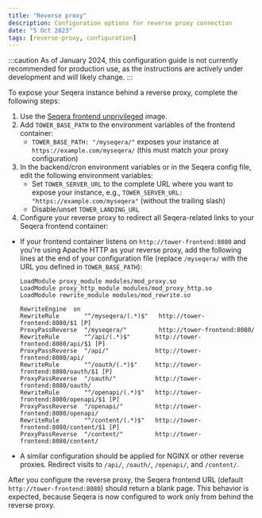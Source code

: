 ```yaml
---
title: "Reverse proxy"
description: Configuration options for reverse proxy connection
date: "5 Oct 2023"
tags: [reverse-proxy, configuration]
---
```


:::caution
As of January 2024, this configuration guide is not currently recommended for production use, as the instructions are actively under development and will likely change.
:::

To expose your Seqera instance behind a reverse proxy, complete the following steps:

1. Use the [Seqera frontend unprivileged](../kubernetes.mdx#seqera-frontend-unprivileged) image.
2. Add `TOWER_BASE_PATH` to the environment variables of the frontend container:
   - `TOWER_BASE_PATH: "/myseqera/"` exposes your instance at `https://example.com/myseqera/` (this must match your proxy configuration)
3. In the backend/cron environment variables or in the Seqera config file, edit the following environment variables:
   - Set `TOWER_SERVER_URL` to the complete URL where you want to expose your instance, e.g., `TOWER_SERVER_URL: "https://example.com/myseqera"` (without the trailing slash)
   - Disable/unset `TOWER_LANDING_URL`
4. Configure your reverse proxy to redirect all Seqera-related links to your Seqera frontend container:

- If your frontend container listens on `http://tower-frontend:8080` and you're using Apache HTTP as your reverse proxy, add the following lines at the end of your configuration file (replace `/myseqera/` with the URL you defined in `TOWER_BASE_PATH`):

   ```
   LoadModule proxy_module modules/mod_proxy.so
   LoadModule proxy_http_module modules/mod_proxy_http.so
   LoadModule rewrite_module modules/mod_rewrite.so

   RewriteEngine  on
   RewriteRule       "^/myseqera/(.*)$"   http://tower-frontend:8080/$1 [P]
   ProxyPassReverse  "/myseqera/"         http://tower-frontend:8080/
   RewriteRule       "^/api/(.*)$"       http://tower-frontend:8080/api/$1 [P]
   ProxyPassReverse  "/api/"             http://tower-frontend:8080/api/
   RewriteRule       "^/oauth/(.*)$"     http://tower-frontend:8080/oauth/$1 [P]
   ProxyPassReverse  "/oauth/"           http://tower-frontend:8080/oauth/
   RewriteRule       "^/openapi/(.*)$"   http://tower-frontend:8080/openapi/$1 [P]
   ProxyPassReverse  "/openapi/"         http://tower-frontend:8080/openapi/
   RewriteRule       "^/content/(.*)$"   http://tower-frontend:8080/content/$1 [P]
   ProxyPassReverse  "/content/"         http://tower-frontend:8080/content/
   ```

- A similar configuration should be applied for NGINX or other reverse proxies. Redirect visits to `/api/`, `/oauth/`, `/openapi/`, and `/content/`.

After you configure the reverse proxy, the Seqera frontend URL (default `http://tower-frontend:8080`) should return a blank page. This behavior is expected, because Seqera is now configured to work only from behind the reverse proxy.
